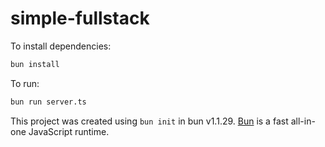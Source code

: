 # simple-fullstack

To install dependencies:

```bash
bun install
```

To run:

```bash
bun run server.ts
```

This project was created using `bun init` in bun v1.1.29. [Bun](https://bun.sh) is a fast all-in-one JavaScript runtime.
